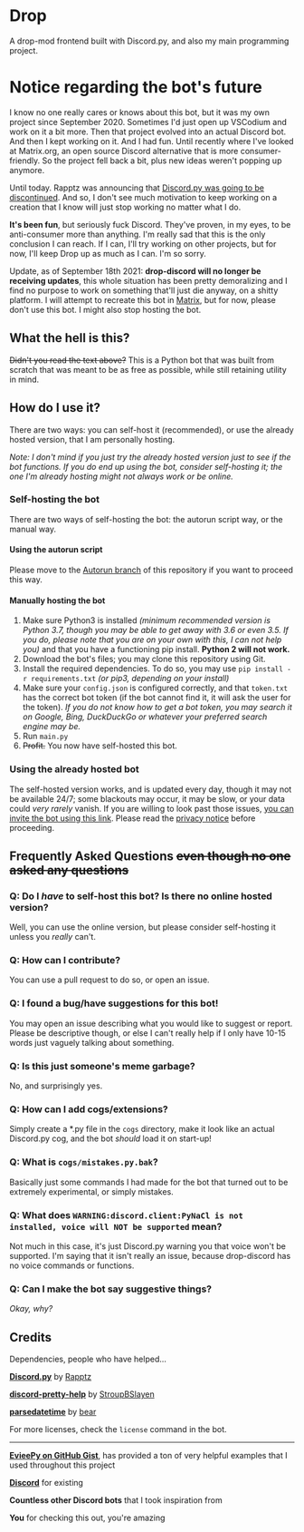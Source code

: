 # Drop
A drop-mod frontend built with Discord.py, and also my main programming project.

# Notice regarding the bot's future
I know no one really cares or knows about this bot, but it was my own project since September 2020. Sometimes I'd just open up VSCodium and work on it a bit more.
Then that project evolved into an actual Discord bot. And then I kept working on it. And I had fun. Until recently where I've looked at Matrix.org, an open source Discord alternative
that is more consumer-friendly. So the project fell back a bit, plus new ideas weren't popping up anymore.

Until today. Rapptz was announcing that [Discord.py was going to be discontinued](https://gist.github.com/Rapptz/4a2f62751b9600a31a0d3c78100287f1).
And so, I don't see much motivation to keep working on a creation that I know will just stop working no matter what I do.

**It's been fun**, but seriously fuck Discord. They've proven, in my eyes, to be anti-consumer more than anything. I'm really sad that this is the only conclusion I can reach.
If I can, I'll try working on other projects, but for now, I'll keep Drop up as much as I can.
I'm so sorry.

Update, as of September 18th 2021: **drop-discord will no longer be receiving updates**, this whole situation has been pretty demoralizing and I find no purpose to work on something that'll just die anyway, on a shitty platform.
I will attempt to recreate this bot in [Matrix](https://matrix.org), but for now, please don't use this bot. I might also stop hosting the bot.

## What the hell is this? 
~~Didn't you read the text above?~~ This is a Python bot that was built from scratch that was meant to be as free as possible, while still retaining utility in mind. 
## How do I use it?
There are two ways: you can self-host it (recommended), or use the already hosted version, that I am personally hosting.

*Note: I don't mind if you just try the already hosted version just to see if the bot functions. If you do end up using the bot, consider self-hosting it; the one I'm already hosting might not always work or be online.*


### Self-hosting the bot
There are two ways of self-hosting the bot: the autorun script way, or the manual way.

#### Using the autorun script
Please move to the [Autorun branch](https://github.com/AtlasC0R3/drop-discord/tree/autorun) of this repository if you want to proceed this way.

#### Manually hosting the bot
1. Make sure Python3 is installed *(minimum recommended version is Python 3.7, though you may be able to get away with 3.6 or even 3.5. If you do, please note that you are on your own with this, I can not help you)* and that you have a functioning pip install. **Python 2 will not work.**
2. Download the bot's files; you may clone this repository using Git.
3. Install the required dependencies. To do so, you may use `pip install -r requirements.txt` *(or pip3, depending on your install)*
4. Make sure your `config.json` is configured correctly, and that `token.txt` has the correct bot token (if the bot cannot find it, it will ask the user for the token). *If you do not know how to get a bot token, you may search it on Google, Bing, DuckDuckGo or whatever your preferred search engine may be.*
5. Run `main.py`
6. ~~Profit.~~ You now have self-hosted this bot.

### Using the already hosted bot
The self-hosted version works, and is updated every day, though it may not be available 24/7; some blackouts may occur, it may be slow, or your data could *very rarely* vanish.
If you are willing to look past those issues, [you can invite the bot using this link](https://discord.com/oauth2/authorize?client_id=749623401706029057&permissions=60518&scope=bot). Please read the [privacy notice](https://atlasc0r3.github.io/drop-discord/#privacy-notice) before proceeding.

## Frequently Asked Questions ~~even though no one asked any questions~~

### Q: Do I _have_ to self-host this bot? Is there no online hosted version?
Well, you can use the online version, but please consider self-hosting it unless you *really* can't.

### Q: How can I contribute?
You can use a pull request to do so, or open an issue.

### Q: I found a bug/have suggestions for this bot! 
You may open an issue describing what you would like to suggest or report. Please be descriptive though, or else I can't really help if I only have 10-15 words just vaguely talking about something. 

### Q: Is this just someone's meme garbage?
No, and surprisingly yes.

### Q: How can I add cogs/extensions?
Simply create a \*.py file in the `cogs` directory, make it look like an actual Discord.py cog, and the bot *should* load it on start-up!

### Q: What is `cogs/mistakes.py.bak`?
Basically just some commands I had made for the bot that turned out to be extremely experimental, or simply mistakes.

### Q: What does `WARNING:discord.client:PyNaCl is not installed, voice will NOT be supported` mean?
Not much in this case, it's just Discord.py warning you that voice won't be supported. I'm saying that it isn't really an issue, because drop-discord has no voice commands or functions.

### Q: Can I make the bot say suggestive things? 
_Okay, why?_

## Credits
Dependencies, people who have helped...

**[Discord.py](https://github.com/Rapptz/discord.py)** by [Rapptz](https://github.com/Rapptz/)

**[discord-pretty-help](https://github.com/stroupbslayen/discord-pretty-help)** by [StroupBSlayen](https://github.com/stroupbslayen)

**[parsedatetime](https://github.com/bear/parsedatetime)** by [bear](https://github.com/bear)

For more licenses, check the `license` command in the bot.

***

**[EvieePy on GitHub Gist](https://gist.github.com/EvieePy)**, has provided a ton of very helpful examples that I used throughout this project

**[Discord](https://discord.com)** for existing

**Countless other Discord bots** that I took inspiration from

**You** for checking this out, you're amazing
